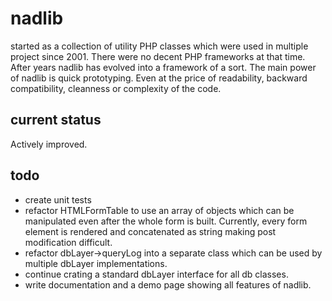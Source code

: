 # nadlib

started as a collection of utility PHP classes which were used in multiple project since 2001. There were no decent PHP
frameworks at that time. After years nadlib has evolved into a framework of a sort. The main power of nadlib is quick
prototyping. Even at the price of readability, backward compatibility, cleanness or complexity of the code.

## current status

Actively improved.

## todo

* create unit tests
* refactor HTMLFormTable to use an array of objects which can be manipulated even after the whole form is built.
  Currently, every form element is rendered and concatenated as string making post modification difficult.
* refactor dbLayer->queryLog into a separate class which can be used by multiple dbLayer implementations.
* continue crating a standard dbLayer interface for all db classes.
* write documentation and a demo page showing all features of nadlib.
